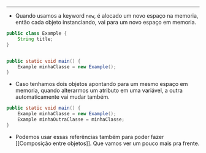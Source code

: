 ___
- Quando usamos a keyword `new`, é alocado um novo espaço na memoria, então cada objeto instanciando, vai para um novo espaço em memoria.
```java
public class Example {
	String title;
}


public static void main() {
	Example minhaClasse = new Example();
}
```
- Caso tenhamos dois objetos apontando para um mesmo espaço em memoria, quando alterarmos um atributo em uma variável, a outra automaticamente vai mudar também.
```java
public static void main() {
	Example minhaClasse = new Example();
	Example minhaOutraClasse = minhaClasse;
}
```
- Podemos usar essas referências também para poder fazer [[Composição entre objetos]]. Que vamos ver um pouco mais pra frente.